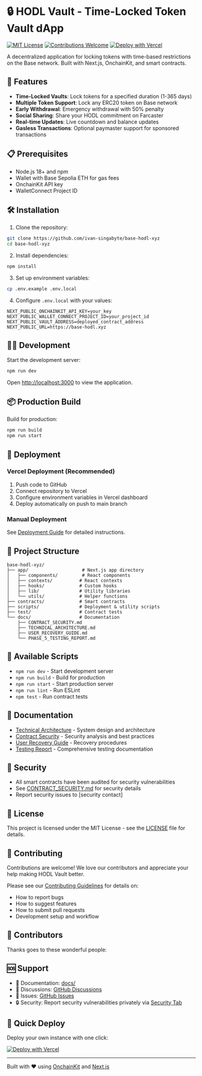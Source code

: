# 🔒 HODL Vault - Time-Locked Token Vault dApp

[![MIT License](https://img.shields.io/badge/License-MIT-green.svg)](https://choosealicense.com/licenses/mit/)
[![Contributions Welcome](https://img.shields.io/badge/contributions-welcome-brightgreen.svg?style=flat)](CONTRIBUTING.md)
[![Deploy with Vercel](https://vercel.com/button)](https://vercel.com/new/clone?repository-url=https%3A%2F%2Fgithub.com%2Fivan-singabyte%2Fbase-hodl-xyz&env=NEXT_PUBLIC_ONCHAINKIT_API_KEY,NEXT_PUBLIC_WALLET_CONNECT_PROJECT_ID,NEXT_PUBLIC_VAULT_ADDRESS&envDescription=API%20Keys%20needed%20for%20HODL%20Vault&envLink=https%3A%2F%2Fgithub.com%2Fivan-singabyte%2Fbase-hodl-xyz%2Fblob%2Fmain%2F.env.example)

A decentralized application for locking tokens with time-based restrictions on the Base network. Built with Next.js, OnchainKit, and smart contracts.

## 🚀 Features

- **Time-Locked Vaults**: Lock tokens for a specified duration (1-365 days)
- **Multiple Token Support**: Lock any ERC20 token on Base network
- **Early Withdrawal**: Emergency withdrawal with 50% penalty
- **Social Sharing**: Share your HODL commitment on Farcaster
- **Real-time Updates**: Live countdown and balance updates
- **Gasless Transactions**: Optional paymaster support for sponsored transactions

## 📋 Prerequisites

- Node.js 18+ and npm
- Wallet with Base Sepolia ETH for gas fees
- OnchainKit API key
- WalletConnect Project ID

## 🛠️ Installation

1. Clone the repository:
```bash
git clone https://github.com/ivan-singabyte/base-hodl-xyz
cd base-hodl-xyz
```

2. Install dependencies:
```bash
npm install
```

3. Set up environment variables:
```bash
cp .env.example .env.local
```

4. Configure `.env.local` with your values:
```env
NEXT_PUBLIC_ONCHAINKIT_API_KEY=your_key
NEXT_PUBLIC_WALLET_CONNECT_PROJECT_ID=your_project_id
NEXT_PUBLIC_VAULT_ADDRESS=deployed_contract_address
NEXT_PUBLIC_URL=https://base-hodl.xyz
```

## 🏃‍♂️ Development

Start the development server:
```bash
npm run dev
```

Open [http://localhost:3000](http://localhost:3000) to view the application.

## 📦 Production Build

Build for production:
```bash
npm run build
npm run start
```

## 🚢 Deployment

### Vercel Deployment (Recommended)

1. Push code to GitHub
2. Connect repository to Vercel
3. Configure environment variables in Vercel dashboard
4. Deploy automatically on push to main branch

### Manual Deployment

See [Deployment Guide](docs/TECHNICAL_ARCHITECTURE.md) for detailed instructions.

## 📂 Project Structure

```
base-hodl-xyz/
├── app/                    # Next.js app directory
│   ├── components/         # React components
│   ├── contexts/          # React contexts
│   ├── hooks/             # Custom hooks
│   ├── lib/               # Utility libraries
│   └── utils/             # Helper functions
├── contracts/             # Smart contracts
├── scripts/               # Deployment & utility scripts
├── test/                  # Contract tests
└── docs/                  # Documentation
    ├── CONTRACT_SECURITY.md
    ├── TECHNICAL_ARCHITECTURE.md
    ├── USER_RECOVERY_GUIDE.md
    └── PHASE_5_TESTING_REPORT.md
```

## 🔧 Available Scripts

- `npm run dev` - Start development server
- `npm run build` - Build for production
- `npm run start` - Start production server
- `npm run lint` - Run ESLint
- `npm test` - Run contract tests

## 📖 Documentation

- [Technical Architecture](docs/TECHNICAL_ARCHITECTURE.md) - System design and architecture
- [Contract Security](docs/CONTRACT_SECURITY.md) - Security analysis and best practices
- [User Recovery Guide](docs/USER_RECOVERY_GUIDE.md) - Recovery procedures
- [Testing Report](docs/PHASE_5_TESTING_REPORT.md) - Comprehensive testing documentation

## 🔐 Security

- All smart contracts have been audited for security vulnerabilities
- See [CONTRACT_SECURITY.md](docs/CONTRACT_SECURITY.md) for security details
- Report security issues to [security contact]

## 📄 License

This project is licensed under the MIT License - see the [LICENSE](LICENSE) file for details.

## 🤝 Contributing

Contributions are welcome! We love our contributors and appreciate your help making HODL Vault better.

Please see our [Contributing Guidelines](CONTRIBUTING.md) for details on:
- How to report bugs
- How to suggest features
- How to submit pull requests
- Development setup and workflow

## 🌟 Contributors

Thanks goes to these wonderful people:

<!-- ALL-CONTRIBUTORS-LIST:START -->
<!-- ALL-CONTRIBUTORS-LIST:END -->

## 🆘 Support

- 📖 Documentation: [docs/](docs/)
- 💬 Discussions: [GitHub Discussions](https://github.com/ivan-singabyte/base-hodl-xyz/discussions)
- 🐛 Issues: [GitHub Issues](https://github.com/ivan-singabyte/base-hodl-xyz/issues)
- 🔒 Security: Report security vulnerabilities privately via [Security Tab](https://github.com/ivan-singabyte/base-hodl-xyz/security)

## 🚀 Quick Deploy

Deploy your own instance with one click:

[![Deploy with Vercel](https://vercel.com/button)](https://vercel.com/new/clone?repository-url=https%3A%2F%2Fgithub.com%2Fivan-singabyte%2Fbase-hodl-xyz&env=NEXT_PUBLIC_ONCHAINKIT_API_KEY,NEXT_PUBLIC_WALLET_CONNECT_PROJECT_ID,NEXT_PUBLIC_VAULT_ADDRESS&envDescription=API%20Keys%20needed%20for%20HODL%20Vault&envLink=https%3A%2F%2Fgithub.com%2Fivan-singabyte%2Fbase-hodl-xyz%2Fblob%2Fmain%2F.env.example)

---

Built with ❤️ using [OnchainKit](https://onchainkit.xyz) and [Next.js](https://nextjs.org)